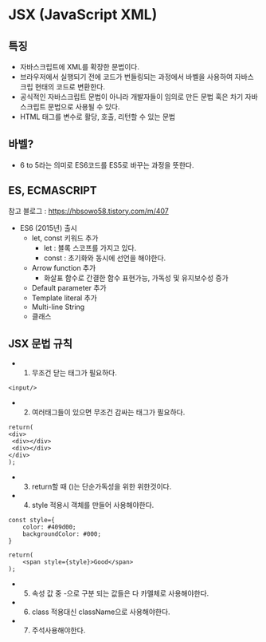 # JSX (JavaScript XML)

## 특징
 * 자바스크립트에 XML를 확장한 문법이다. 
 * 브라우저에서 실행되기 전에 코드가 번들링되는 과정에서 바벨을 사용하여 자바스크립 현태의 코드로 변환한다.
 * 공식적인 자바스크립트 문법이 아니라 개발자들이 임의로 만든 문법 혹은 차기 자바스크립트 문법으로 사용될 수 있다.
 * HTML 태그를 변수로 활당, 호출, 리턴할 수 있는 문법
 
## 바벨?
 * 6 to 5라는 의미로 ES6코드를 ES5로 바꾸는 과정을 뜻한다.

## ES, ECMASCRIPT
참고 블로그 : https://hbsowo58.tistory.com/m/407
  * ES6 (2015년) 출시
    *   let, const 키워드 추가 
        * let : 블록 스코프를 가지고 있다.
        * const : 초기화와 동시에 선언을 해야한다.
    *   Arrow function 추가
        * 화살표 함수로 간결한 함수 표현가능, 가독성 및 유지보수성 증가    
    *   Default parameter 추가  
    *   Template literal 추가
    *   Multi-line String
    *   클래스

 
## JSX 문법 규칙
 * 1. 무조건 닫는 태그가 필요하다.
 ```
 <input/>
 ```
 * 2. 여러태그들이 있으면 무조건 감싸는 태그가 필요하다.
 ```
return(
<div>
  <div></div>
  <div></div>
</div>
);
 ```

 * 3. return할 때 ()는 단순가독성을 위한 위한것이다.
 * 4. style 적용시 객체를 만들어 사용해야한다.
```
const style={
	color: #409d00;
    backgroundColor: #000;
}

return(
	<span style={style}>Good</span>
);
```
 * 5. 속성 값 중 -으로 구분 되는 값들은 다 카멜체로 사용해야한다.
 * 6. class 적용대신 className으로 사용해야한다.
 * 7. 주석사용해야한다.
